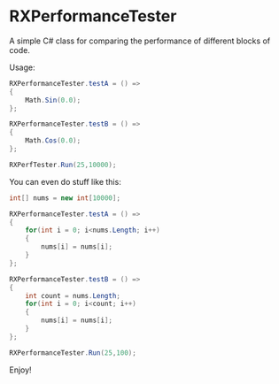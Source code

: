 RXPerformanceTester
===================

A simple C# class for comparing the performance of different blocks of code.

Usage:

```csharp
RXPerformanceTester.testA = () =>
{
	Math.Sin(0.0);
};

RXPerformanceTester.testB = () =>
{
	Math.Cos(0.0);
};

RXPerfTester.Run(25,10000);
```

You can even do stuff like this: 

```csharp
int[] nums = new int[10000];

RXPerformanceTester.testA = () =>
{
	for(int i = 0; i<nums.Length; i++)
	{
		nums[i] = nums[i];
	}
};

RXPerformanceTester.testB = () =>
{
	int count = nums.Length;
	for(int i = 0; i<count; i++)
	{
		nums[i] = nums[i];
	}
};

RXPerformanceTester.Run(25,100);
```

Enjoy! 
